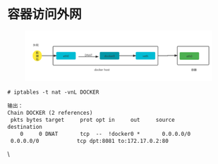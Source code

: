 # 容器访问外网

<figure><img src="../../../.gitbook/assets/image (245).png" alt=""><figcaption></figcaption></figure>

```
# iptables -t nat -vnL DOCKER
```

```
输出：
Chain DOCKER (2 references)
 pkts bytes target     prot opt in     out     source               destination
    0     0 DNAT       tcp  --  !docker0 *       0.0.0.0/0            0.0.0.0/0            tcp dpt:8081 to:172.17.0.2:80
```

\
